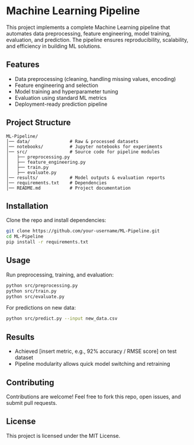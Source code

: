 
# Machine Learning Pipeline

This project implements a complete Machine Learning pipeline that automates data preprocessing, feature engineering, model training, evaluation, and prediction. The pipeline ensures reproducibility, scalability, and efficiency in building ML solutions.

##  Features

* Data preprocessing (cleaning, handling missing values, encoding)
* Feature engineering and selection
* Model training and hyperparameter tuning
* Evaluation using standard ML metrics
* Deployment-ready prediction pipeline

##  Project Structure

```
ML-Pipeline/
│── data/               # Raw & processed datasets  
│── notebooks/          # Jupyter notebooks for experiments  
│── src/                # Source code for pipeline modules  
│   ├── preprocessing.py  
│   ├── feature_engineering.py  
│   ├── train.py  
│   ├── evaluate.py  
│── results/            # Model outputs & evaluation reports  
│── requirements.txt    # Dependencies  
│── README.md           # Project documentation  
```

##  Installation

Clone the repo and install dependencies:

```bash
git clone https://github.com/your-username/ML-Pipeline.git
cd ML-Pipeline
pip install -r requirements.txt
```

##  Usage

Run preprocessing, training, and evaluation:

```bash
python src/preprocessing.py
python src/train.py
python src/evaluate.py
```

For predictions on new data:

```bash
python src/predict.py --input new_data.csv
```

##  Results

* Achieved \[insert metric, e.g., 92% accuracy / RMSE score] on test dataset
* Pipeline modularity allows quick model switching and retraining

##  Contributing

Contributions are welcome! Feel free to fork this repo, open issues, and submit pull requests.

##  License

This project is licensed under the MIT License.
